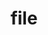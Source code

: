---
title: "file"
layout: cache
categories: [package, develop-2024-08-04]
meta: {"versions": ["5.45"], "compilers": ["oneapi@=2024.2.0"], "oss": ["ubuntu22.04"], "platforms": ["linux"], "targets": ["x86_64_v3"], "stacks": ["e4s-oneapi", "root"], "num_specs": 1, "num_specs_by_stack": {"root": 1, "e4s-oneapi": 1}}
spec_details: [{"hash": "atenhtlmjwsqg7zofcvwno4vyifxi2mk", "compiler": "oneapi@=2024.2.0", "versions": ["5.45"], "os": "ubuntu22.04", "platform": "linux", "target": "x86_64_v3", "variants": ["build_system=autotools", "+static"], "stacks": ["root", "e4s-oneapi"], "size": "-", "tarball": "https://binaries.spack.io/releases/develop-2024-08-04/build_cache/linux-ubuntu22.04-x86_64_v3/oneapi-2024.2.0/file-5.45/linux-ubuntu22.04-x86_64_v3-oneapi-2024.2.0-file-5.45-atenhtlmjwsqg7zofcvwno4vyifxi2mk.spack"}]
---